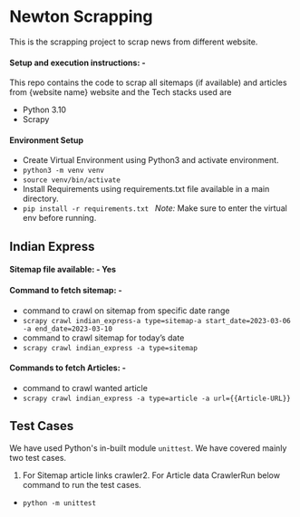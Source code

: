 # Newton Scrapping
This is the scrapping project to scrap news from different website.

#### Setup and execution instructions: - 

This repo contains the code to scrap all sitemaps (if available) and articles from {website name} website and the Tech stacks used are
- Python 3.10
- Scrapy


#### Environment Setup 

- Create Virtual Environment using Python3 and activate environment.
- `python3 -m venv venv`
- `source venv/bin/activate`
- Install Requirements using requirements.txt file available in a main directory.
- `pip install -r requirements.txt ` 
*Note:* Make sure to enter the virtual env before running.


## Indian Express

#### Sitemap file available: - Yes 


#### Command to fetch sitemap: - 

- command to crawl on sitemap from specific date range
- `scrapy crawl indian_express-a type=sitemap-a start_date=2023-03-06 -a end_date=2023-03-10`
- command to crawl sitemap for today’s date
- `scrapy crawl indian_express -a type=sitemap` 


#### Commands to fetch Articles: - 

- command to crawl wanted article
- `scrapy crawl indian_express -a type=article -a url={{Article-URL}}` 


## Test Cases
We have used Python's in-built module `unittest`. 
We have covered mainly two test cases.
1. For Sitemap article links crawler2. For Article data CrawlerRun below command to run the test cases.
- `python -m unittest`
